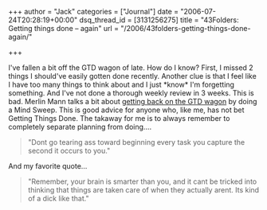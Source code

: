 +++
author = "Jack"
categories = ["Journal"]
date = "2006-07-24T20:28:19+00:00"
dsq_thread_id = [3131256275]
title = "43Folders: Getting things done – again"
url = "/2006/43folders-getting-things-done-again/"

+++

I've fallen a bit off the GTD wagon of late. How do I know? First, I missed 2 things I should've easily gotten done recently. Another clue is that I feel like I have too many things to think about and I just \*know\* I'm forgetting something. And I've not done a thorough weekly review in 3 weeks. This is bad. Merlin Mann talks a bit about [getting back on the GTD wagon](<http://www.43folders.com/2006/07/24/b2gtd-mind-sweep/>) by doing a Mind Sweep. This is good advice for anyone who, like me, has not bet Getting Things Done. The takaway for me is to always remember to completely separate planning from doing&#8230;. 

> "Dont go tearing ass toward beginning every task you capture the second it occurs to you." 

And my favorite quote&#8230; 

> "Remember, your brain is smarter than you, and it cant be tricked into thinking that things are taken care of when they actually arent. Its kind of a dick like that."